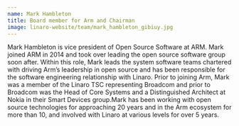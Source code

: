 ```yaml
---
name: Mark Hambleton
title: Board member for Arm and Chairman
image: linaro-website/team/mark_hambleton_gibiuy.jpg
---
```

Mark Hambleton is vice president of Open Source Software at ARM. Mark joined ARM in 2014 and took over leading the open source software group soon after. Within this role, Mark leads the system software teams chartered with driving Arm’s leadership in open source and has been responsible for the software engineering relationship with Linaro. Prior to joining Arm, Mark was a member of the Linaro TSC representing Broadcom and prior to Broadcom was the Head of Core Systems and a Distinguished Architect at Nokia in their Smart Devices group.Mark has been working with open source technologies for approaching 20 years and in the Arm ecosystem for more than 10, and involved with Linaro at various levels for over 5 years.
